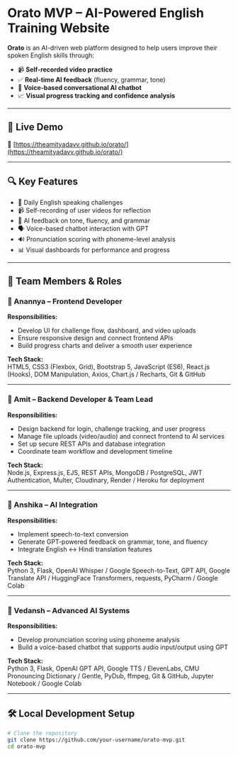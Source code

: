 # Orato MVP – AI-Powered English Training Website

**Orato** is an AI-driven web platform designed to help users improve their spoken English skills through:

- 📹 **Self-recorded video practice**  
- ✅ **Real-time AI feedback** (fluency, grammar, tone)  
- 🧠 **Voice-based conversational AI chatbot**  
- 📈 **Visual progress tracking and confidence analysis**

---

## 🚀 Live Demo

🔗 [https://theamityadavv.github.io/orato/](https://theamityadavv.github.io/orato/)

---

## 🔍 Key Features

- 🎯 Daily English speaking challenges  
- 📹 Self-recording of user videos for reflection  
- 🧠 AI feedback on tone, fluency, and grammar  
- 🗣️ Voice-based chatbot interaction with GPT  
- 🔊 Pronunciation scoring with phoneme-level analysis  
- 📊 Visual dashboards for performance and progress

---

## 👥 Team Members & Roles

### 🔹 Anannya – Frontend Developer

**Responsibilities:**

- Develop UI for challenge flow, dashboard, and video uploads  
- Ensure responsive design and connect frontend APIs  
- Build progress charts and deliver a smooth user experience  

**Tech Stack:**  
HTML5, CSS3 (Flexbox, Grid), Bootstrap 5, JavaScript (ES6), React.js (Hooks), DOM Manipulation, Axios, Chart.js / Recharts, Git & GitHub

---

### 🔹 Amit – Backend Developer & Team Lead

**Responsibilities:**

- Design backend for login, challenge tracking, and user progress  
- Manage file uploads (video/audio) and connect frontend to AI services  
- Set up secure REST APIs and database integration  
- Coordinate team workflow and development timeline  

**Tech Stack:**  
Node.js, Express.js, EJS, REST APIs, MongoDB / PostgreSQL, JWT Authentication, Multer, Cloudinary, Render / Heroku for deployment

---

### 🔹 Anshika – AI Integration

**Responsibilities:**

- Implement speech-to-text conversion  
- Generate GPT-powered feedback on grammar, tone, and fluency  
- Integrate English ↔ Hindi translation features  

**Tech Stack:**  
Python 3, Flask, OpenAI Whisper / Google Speech-to-Text, GPT API, Google Translate API / HuggingFace Transformers, requests, PyCharm / Google Colab

---

### 🔹 Vedansh – Advanced AI Systems

**Responsibilities:**

- Develop pronunciation scoring using phoneme analysis  
- Build a voice-based chatbot that supports audio input/output using GPT  

**Tech Stack:**  
Python 3, Flask, OpenAI GPT API, Google TTS / ElevenLabs, CMU Pronouncing Dictionary / Gentle, PyDub, ffmpeg, Git & GitHub, Jupyter Notebook / Google Colab

---

## 🛠️ Local Development Setup

```bash
# Clone the repository
git clone https://github.com/your-username/orato-mvp.git
cd orato-mvp
